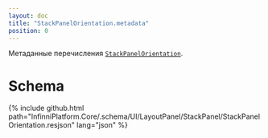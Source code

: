 ```yaml
---
layout: doc
title: "StackPanelOrientation.metadata"
position: 0
---
```


Метаданные перечисления [`StackPanelOrientation`](../).

# Schema

{% include github.html path="InfinniPlatform.Core/.schema/UI/LayoutPanel/StackPanel/StackPanelOrientation.resjson" lang="json" %}
